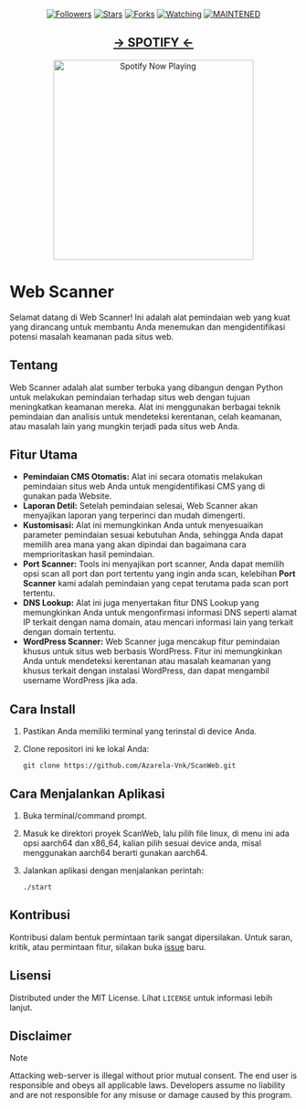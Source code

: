 
<p align="center">
<a href="https://github.com/Azarela-Vnk/followers"><img title="Followers" src="https://img.shields.io/github/followers/Azarela-Vnk?color=blue&style=flat-square"></a>
<a href="https://github.com/Azarela-Vnk/ScanWeb/stargazers/"><img title="Stars" src="https://img.shields.io/github/stars/Azarela-Vnk/ScanWeb?color=red&style=flat-square"></a>
<a href="https://github.com/Azarela-Vnk/ScanWeb/network/members"><img title="Forks" src="http://img.shields.io/github/forks/Azarela-Vnk/ScanWeb?color=red&style=flat-square"></a>
<a href="https://github.com/Azarela-Vnk/ScanWeb/watchers"><img title="Watching" src="https://img.shields.io/github/watchers/Azarela-Vnk/ScanWeb?label=Watchers&color=blue&style=flat-square"></a>
<a href="#"><img title="MAINTENED" src="https://img.shields.io/badge/MAINTENED-NO-blue.svg"</a>
</p>

</p>
<h2 align="center">-> SPOTIFY <-</h2>
<p align="center">
  <a href="https://open.spotify.com/track/5rRAOgZOAqHwUMwVAXkUYU?si=66_j1Qi3SWWI4yJLNQVQcQ" target="_blank"><img src="https://now-playing-on-spotify.vercel.app/api/spotify" alt="Spotify Now Playing" width="350"/></a>
</p>
  
# Web Scanner

Selamat datang di Web Scanner! Ini adalah alat pemindaian web yang kuat yang dirancang untuk membantu Anda menemukan dan mengidentifikasi potensi masalah keamanan pada situs web.

## Tentang

Web Scanner adalah alat sumber terbuka yang dibangun dengan Python untuk melakukan pemindaian terhadap situs web dengan tujuan meningkatkan keamanan mereka. Alat ini menggunakan berbagai teknik pemindaian dan analisis untuk mendeteksi kerentanan, celah keamanan, atau masalah lain yang mungkin terjadi pada situs web Anda.

## Fitur Utama

- **Pemindaian CMS Otomatis:** Alat ini secara otomatis melakukan pemindaian situs web Anda untuk mengidentifikasi CMS yang di gunakan pada Website.
- **Laporan Detil:** Setelah pemindaian selesai, Web Scanner akan menyajikan laporan yang terperinci dan mudah dimengerti.
- **Kustomisasi:** Alat ini memungkinkan Anda untuk menyesuaikan parameter pemindaian sesuai kebutuhan Anda, sehingga Anda dapat memilih area mana yang akan dipindai dan bagaimana cara memprioritaskan hasil pemindaian.
- **Port Scanner:** Tools ini menyajikan port scanner, Anda dapat memilih opsi scan all port dan port tertentu yang ingin anda scan, kelebihan **Port Scanner** kami adalah pemindaian yang cepat terutama pada scan port tertentu.
- **DNS Lookup:** Alat ini juga menyertakan fitur DNS Lookup yang memungkinkan Anda untuk mengonfirmasi informasi DNS seperti alamat IP terkait dengan nama domain, atau mencari informasi lain yang terkait dengan domain tertentu.
- **WordPress Scanner:** Web Scanner juga mencakup fitur pemindaian khusus untuk situs web berbasis WordPress. Fitur ini memungkinkan Anda untuk mendeteksi kerentanan atau masalah keamanan yang khusus terkait dengan instalasi WordPress, dan dapat mengambil username WordPress jika ada.

## Cara Install

1. Pastikan Anda memiliki terminal yang terinstal di device Anda.
2. Clone repositori ini ke lokal Anda:

    ```
    git clone https://github.com/Azarela-Vnk/ScanWeb.git
    ```

## Cara Menjalankan Aplikasi

1. Buka terminal/command prompt.
2. Masuk ke direktori proyek ScanWeb, lalu pilih file linux, di menu ini ada opsi aarch64 dan x86_64, kalian pilih sesuai device anda, misal menggunakan aarch64 berarti gunakan aarch64.
3. Jalankan aplikasi dengan menjalankan perintah:

    ```
    ./start
    ```

## Kontribusi

Kontribusi dalam bentuk permintaan tarik sangat dipersilakan. Untuk saran, kritik, atau permintaan fitur, silakan buka [issue](https://github.com/Azarela-Vnk/ScanWeb/issues) baru.

## Lisensi

Distributed under the MIT License. Lihat `LICENSE` untuk informasi lebih lanjut.

## Disclaimer
> [!NOTE]
> Attacking web-server is illegal without prior mutual consent. The end user is responsible and obeys all applicable laws.
> Developers assume no liability and are not responsible for any misuse or damage caused by this program.
